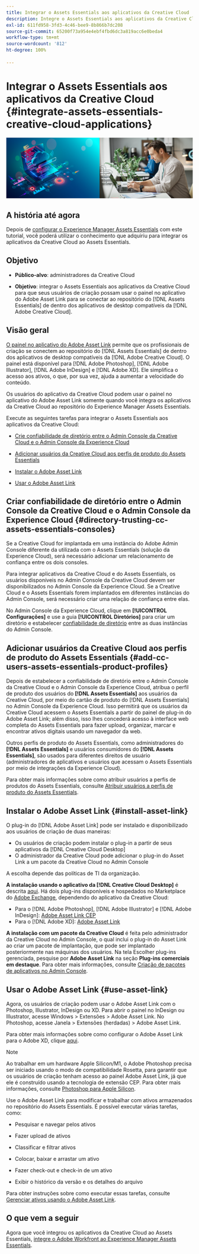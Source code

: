 ```yaml
---
title: Integrar o Assets Essentials aos aplicativos da Creative Cloud
description: Integre o Assets Essentials aos aplicativos da Creative Cloud para que você possa usar o painel no aplicativo do Adobe Asset Link para se conectar ao repositório do  [!DNL Assets Essentials]  de dentro dos aplicativos de desktop compatíveis da  [!DNL Adobe Creative Cloud] .
exl-id: 611fd958-3fd3-4c46-bee9-8b866b7dc208
source-git-commit: 65200f73a954e4ebf4fbd6dc3a819acc6e0beda4
workflow-type: tm+mt
source-wordcount: '812'
ht-degree: 100%

---
```


# Integrar o Assets Essentials aos aplicativos da Creative Cloud {#integrate-assets-essentials-creative-cloud-applications}

![Preferência para alternar entre temas escuro e claro](assets/cce-creative-cloud.png)

## A história até agora

Depois de [configurar o Experience Manager Assets Essentials](adminster-aem-assets-essentials.md) com este tutorial, você poderá utilizar o conhecimento que adquiriu para integrar os aplicativos da Creative Cloud ao Assets Essentials.

## Objetivo

* **Público-alvo**: administradores da Creative Cloud

* **Objetivo**: integrar o Assets Essentials aos aplicativos da Creative Cloud para que seus usuários de criação possam usar o painel no aplicativo do Adobe Asset Link para se conectar ao repositório do [!DNL Assets Essentials] de dentro dos aplicativos de desktop compatíveis da [!DNL Adobe Creative Cloud].

## Visão geral

[O painel no aplicativo do Adobe Asset Link](https://www.adobe.com/br/creativecloud/business/enterprise/adobe-asset-link.html) permite que os profissionais de criação se conectem ao repositório do [!DNL Assets Essentials] de dentro dos aplicativos de desktop compatíveis da [!DNL Adobe Creative Cloud]. O painel está disponível para [!DNL Adobe Photoshop], [!DNL Adobe Illustrator], [!DNL Adobe InDesign] e [!DNL Adobe XD]. Ele simplifica o acesso aos ativos, o que, por sua vez, ajuda a aumentar a velocidade do conteúdo.

Os usuários do aplicativo da Creative Cloud podem usar o painel no aplicativo do Adobe Asset Link somente quando você integra os aplicativos da Creative Cloud ao repositório do Experience Manager Assets Essentials.

Execute as seguintes tarefas para integrar o Assets Essentials aos aplicativos da Creative Cloud:

* [Crie confiabilidade de diretório entre o Admin Console da Creative Cloud e o Admin Console da Experience Cloud](#directory-trusting-cc-assets-essentials-consoles)

* [Adicionar usuários da Creative Cloud aos perfis de produto do Assets Essentials](#add-cc-users-assets-essentials-product-profiles)

* [Instalar o Adobe Asset Link](#install-asset-link)

* [Usar o Adobe Asset Link](#use-asset-link)

## Criar confiabilidade de diretório entre o Admin Console da Creative Cloud e o Admin Console da Experience Cloud {#directory-trusting-cc-assets-essentials-consoles}

Se a Creative Cloud for implantada em uma instância do Adobe Admin Console diferente da utilizada com o Assets Essentials (solução da Experience Cloud), será necessário adicionar um relacionamento de confiança entre os dois consoles.

Para integrar aplicativos da Creative Cloud e do Assets Essentials, os usuários disponíveis no Admin Console da Creative Cloud devem ser disponibilizados no Admin Console da Experience Cloud. Se a Creative Cloud e o Assets Essentials forem implantados em diferentes instâncias do Admin Console, será necessário criar uma relação de confiança entre elas.

No Admin Console da Experience Cloud, clique em **[!UICONTROL Configurações]** e use a guia **[!UICONTROL Diretórios]** para criar um diretório e estabelecer [confiabilidade de diretório](https://helpx.adobe.com/br/enterprise/using/set-up-identity.html#directory-trusting) entre as duas instâncias do Admin Console.

## Adicionar usuários da Creative Cloud aos perfis de produto do Assets Essentials {#add-cc-users-assets-essentials-product-profiles}

Depois de estabelecer a confiabilidade de diretório entre o Admin Console da Creative Cloud e o Admin Console da Experience Cloud, atribua o perfil de produto dos usuários do **[!DNL Assets Essentials]** aos usuários da Creative Cloud, por meio do cartão de produto do [!DNL Assets Essentials] no Admin Console da Experience Cloud. Isso permitirá que os usuários da Creative Cloud acessem o Assets Essentials a partir do painel de plug-in do Adobe Asset Link; além disso, isso lhes concederá acesso à interface web completa do Assets Essentials para fazer upload, organizar, marcar e encontrar ativos digitais usando um navegador da web.

Outros perfis de produto do Assets Essentials, como administradores do **[!DNL Assets Essentials]** e usuários consumidores do **[!DNL Assets Essentials]**, são usados para diferentes direitos de usuário (administradores de aplicativos e usuários que acessam o Assets Essentials por meio de integrações da Experience Cloud).

Para obter mais informações sobre como atribuir usuários a perfis de produtos do Assets Essentials, consulte [Atribuir usuários a perfis de produto do Assets Essentials](adminster-aem-assets-essentials.md#add-users-to-product-profiles).

## Instalar o Adobe Asset Link {#install-asset-link}

O plug-in do [!DNL Adobe Asset Link] pode ser instalado e disponibilizado aos usuários de criação de duas maneiras:

* Os usuários de criação podem instalar o plug-in a partir de seus aplicativos da [!DNL Creative Cloud Desktop]
* O administrador da Creative Cloud pode adicionar o plug-in do Asset Link a um pacote da Creative Cloud no Admin Console

A escolha depende das políticas de TI da organização.

**A instalação usando o aplicativo da [!DNL Creative Cloud Desktop]** é descrita [aqui](https://helpx.adobe.com/br/creative-cloud/kb/installingextensionsandaddons.html). Há dois plug-ins disponíveis e hospedados no Marketplace do [Adobe Exchange](https://exchange.adobe.com/), dependendo do aplicativo da Creative Cloud:

* Para o [!DNL Adobe Photoshop], [!DNL Adobe Illustrator] e [!DNL Adobe InDesign]: [Adobe Asset Link CEP](https://exchange.adobe.com/creativecloud.details.106875.adobe-asset-link-cep.html)
* Para o [!DNL Adobe XD]: [Adobe Asset Link](https://exchange.adobe.com/creativecloud/plugindetails.html/app/cc/61d229b9)

**A instalação com um pacote da Creative Cloud** é feita pelo administrador da Creative Cloud no Admin Console, o qual inclui o plug-in do Asset Link ao criar um pacote de implantação, que pode ser implantado posteriormente nas máquinas dos usuários. Na tela Escolher plug-ins gerenciada, pesquise por **Adobe Asset Link** na seção **Plug-ins comerciais em destaque**. Para obter mais informações, consulte [Criação de pacotes de aplicativos no Admin Console](https://helpx.adobe.com/br/enterprise/using/package-apps-admin-console.html).

## Usar o Adobe Asset Link {#use-asset-link}

Agora, os usuários de criação podem usar o Adobe Asset Link com o Photoshop, Illustrator, InDesign ou XD. Para abrir o painel no InDesign ou Illustrator, acesse Windows > Extensões > Adobe Asset Link. No Photoshop, acesse Janela > Extensões (herdadas) > Adobe Asset Link.

Para obter mais informações sobre como configurar o Adobe Asset Link para o Adobe XD, clique [aqui](https://helpx.adobe.com/br/enterprise/using/adobe-asset-link-for-xd.html).

>[!NOTE]
>
>Ao trabalhar em um hardware Apple Silicon/M1, o Adobe Photoshop precisa ser iniciado usando o modo de compatibilidade Rosetta, para garantir que os usuários de criação tenham acesso ao painel Adobe Asset Link, já que ele é construído usando a tecnologia de extensão CEP. Para obter mais informações, consulte [Photoshop para Apple Silicon](https://helpx.adobe.com/br/photoshop/kb/photoshop-for-apple-silicon.html).


Use o Adobe Asset Link para modificar e trabalhar com ativos armazenados no repositório do Assets Essentials. É possível executar várias tarefas, como:

* Pesquisar e navegar pelos ativos

* Fazer upload de ativos

* Classificar e filtrar ativos

* Colocar, baixar e arrastar um ativo

* Fazer check-out e check-in de um ativo

* Exibir o histórico da versão e os detalhes do arquivo

Para obter instruções sobre como executar essas tarefas, consulte [Gerenciar ativos usando o Adobe Asset Link](https://helpx.adobe.com/br/enterprise/using/manage-assets-using-adobe-asset-link.html).

## O que vem a seguir

Agora que você integrou os aplicativos da Creative Cloud ao Assets Essentials, [integre o Adobe Workfront ao Experience Manager Assets Essentials](integrate-assets-essentials-workfront.md).
